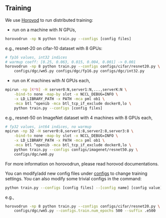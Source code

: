## Training
We use [Horovod](https://github.com/horovod/horovod) to run distributed training:
- run on a machine with *N* GPUs,
```bash
horovodrun -np N python train.py --configs [config files]
```
e.g., resnet-20 on cifar-10 dataset with 8 GPUs:
```bash
# fp16 values, int32 indices
# warmup coeff: [0.25, 0.063, 0.015, 0.004, 0.001] -> 0.001
horovodrun -np 8 python train.py --configs configs/cifar/resnet20.py \
    configs/dgc/wm5.py configs/dgc/fp16.py configs/dgc/int32.py
```
- run on *K* machines with *N* GPUs each,
```bash
mpirun -np [K*N] -H server0:N,server1:N,...,serverK:N \
    -bind-to none -map-by slot -x NCCL_DEBUG=INFO \
    -x LD_LIBRARY_PATH -x PATH -mca pml ob1 \
    -mca btl ^openib -mca btl_tcp_if_exclude docker0,lo \
    python train.py --configs [config files]
```
e.g., resnet-50 on ImageNet dataset with 4 machines with 8 GPUs each,
```bash
# fp32 values, int64 indices, no warmup
mpirun -np 32 -H server0:8,server1:8,server2:8,server3:8 \
    -bind-to none -map-by slot -x NCCL_DEBUG=INFO \
    -x LD_LIBRARY_PATH -x PATH -mca pml ob1 \
    -mca btl ^openib -mca btl_tcp_if_exclude docker0,lo \
    python train.py --configs configs/imagenet/resnet50.py \
    configs/dgc/wm0.py
```
For more information on horovodrun, please read horovod documentations.

You can modify/add new config files under [configs](configs) to change training settings. You can also modify some trivial configs in the command:
```bash
python train.py --configs [config files] --[config name] [config value] --suffix [suffix of experiment directory]
```
e.g.,
```bash
horovodrun -np 8 python train.py --configs configs/cifar/resnet20.py \
    configs/dgc/wm5.py --configs.train.num_epochs 500 --suffix .e500
```
